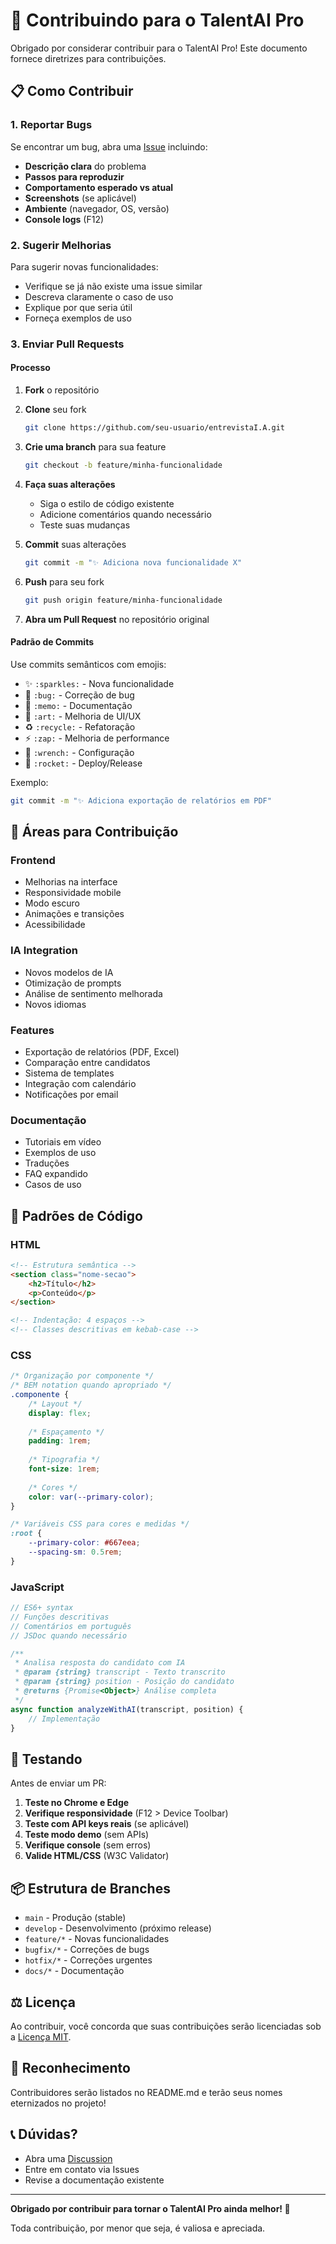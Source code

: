 # 🤝 Contribuindo para o TalentAI Pro

Obrigado por considerar contribuir para o TalentAI Pro! Este documento fornece diretrizes para contribuições.

## 📋 Como Contribuir

### 1. Reportar Bugs

Se encontrar um bug, abra uma [Issue](https://github.com/feelps04/entrevistaI.A/issues) incluindo:

- **Descrição clara** do problema
- **Passos para reproduzir**
- **Comportamento esperado vs atual**
- **Screenshots** (se aplicável)
- **Ambiente** (navegador, OS, versão)
- **Console logs** (F12)

### 2. Sugerir Melhorias

Para sugerir novas funcionalidades:

- Verifique se já não existe uma issue similar
- Descreva claramente o caso de uso
- Explique por que seria útil
- Forneça exemplos de uso

### 3. Enviar Pull Requests

#### Processo

1. **Fork** o repositório
2. **Clone** seu fork
   ```bash
   git clone https://github.com/seu-usuario/entrevistaI.A.git
   ```

3. **Crie uma branch** para sua feature
   ```bash
   git checkout -b feature/minha-funcionalidade
   ```

4. **Faça suas alterações**
   - Siga o estilo de código existente
   - Adicione comentários quando necessário
   - Teste suas mudanças

5. **Commit** suas alterações
   ```bash
   git commit -m "✨ Adiciona nova funcionalidade X"
   ```

6. **Push** para seu fork
   ```bash
   git push origin feature/minha-funcionalidade
   ```

7. **Abra um Pull Request** no repositório original

#### Padrão de Commits

Use commits semânticos com emojis:

- ✨ `:sparkles:` - Nova funcionalidade
- 🐛 `:bug:` - Correção de bug
- 📝 `:memo:` - Documentação
- 🎨 `:art:` - Melhoria de UI/UX
- ♻️ `:recycle:` - Refatoração
- ⚡ `:zap:` - Melhoria de performance
- 🔧 `:wrench:` - Configuração
- 🚀 `:rocket:` - Deploy/Release

Exemplo:
```bash
git commit -m "✨ Adiciona exportação de relatórios em PDF"
```

## 🎯 Áreas para Contribuição

### Frontend
- Melhorias na interface
- Responsividade mobile
- Modo escuro
- Animações e transições
- Acessibilidade

### IA Integration
- Novos modelos de IA
- Otimização de prompts
- Análise de sentimento melhorada
- Novos idiomas

### Features
- Exportação de relatórios (PDF, Excel)
- Comparação entre candidatos
- Sistema de templates
- Integração com calendário
- Notificações por email

### Documentação
- Tutoriais em vídeo
- Exemplos de uso
- Traduções
- FAQ expandido
- Casos de uso

## 📏 Padrões de Código

### HTML
```html
<!-- Estrutura semântica -->
<section class="nome-secao">
    <h2>Título</h2>
    <p>Conteúdo</p>
</section>

<!-- Indentação: 4 espaços -->
<!-- Classes descritivas em kebab-case -->
```

### CSS
```css
/* Organização por componente */
/* BEM notation quando apropriado */
.componente {
    /* Layout */
    display: flex;
    
    /* Espaçamento */
    padding: 1rem;
    
    /* Tipografia */
    font-size: 1rem;
    
    /* Cores */
    color: var(--primary-color);
}

/* Variáveis CSS para cores e medidas */
:root {
    --primary-color: #667eea;
    --spacing-sm: 0.5rem;
}
```

### JavaScript
```javascript
// ES6+ syntax
// Funções descritivas
// Comentários em português
// JSDoc quando necessário

/**
 * Analisa resposta do candidato com IA
 * @param {string} transcript - Texto transcrito
 * @param {string} position - Posição do candidato
 * @returns {Promise<Object>} Análise completa
 */
async function analyzeWithAI(transcript, position) {
    // Implementação
}
```

## 🧪 Testando

Antes de enviar um PR:

1. **Teste no Chrome e Edge**
2. **Verifique responsividade** (F12 > Device Toolbar)
3. **Teste com API keys reais** (se aplicável)
4. **Teste modo demo** (sem APIs)
5. **Verifique console** (sem erros)
6. **Valide HTML/CSS** (W3C Validator)

## 📦 Estrutura de Branches

- `main` - Produção (stable)
- `develop` - Desenvolvimento (próximo release)
- `feature/*` - Novas funcionalidades
- `bugfix/*` - Correções de bugs
- `hotfix/*` - Correções urgentes
- `docs/*` - Documentação

## ⚖️ Licença

Ao contribuir, você concorda que suas contribuições serão licenciadas sob a [Licença MIT](LICENSE).

## 🌟 Reconhecimento

Contribuidores serão listados no README.md e terão seus nomes eternizados no projeto!

## 📞 Dúvidas?

- Abra uma [Discussion](https://github.com/feelps04/entrevistaI.A/discussions)
- Entre em contato via Issues
- Revise a documentação existente

---

**Obrigado por contribuir para tornar o TalentAI Pro ainda melhor! 🎉**

Toda contribuição, por menor que seja, é valiosa e apreciada.
